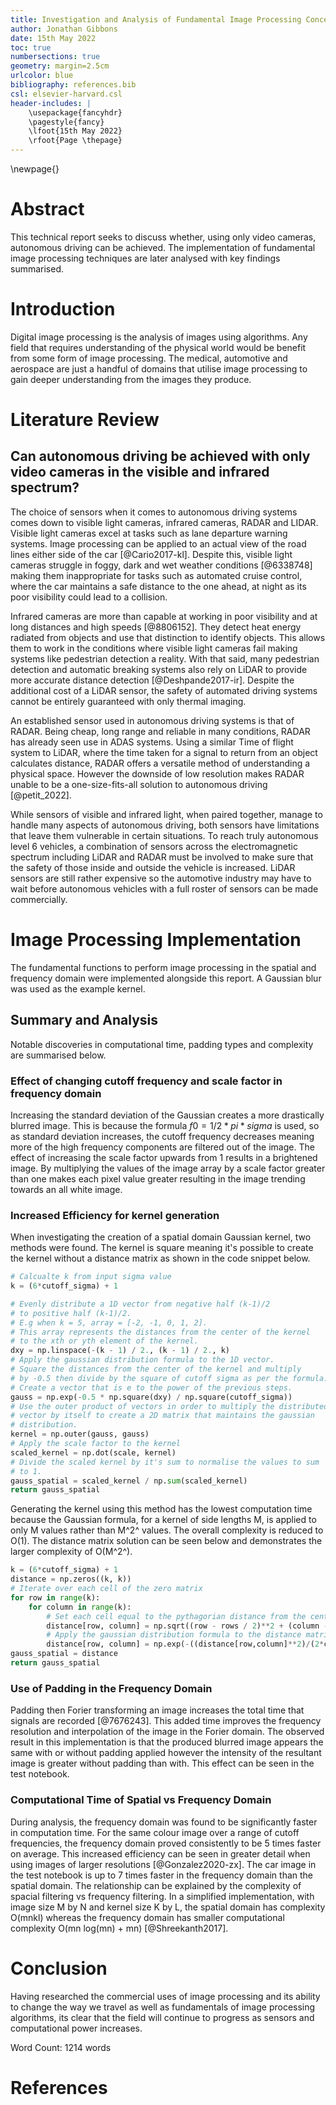 ```yaml
---
title: Investigation and Analysis of Fundamental Image Processing Concepts
author: Jonathan Gibbons
date: 15th May 2022
toc: true
numbersections: true
geometry: margin=2.5cm
urlcolor: blue
bibliography: references.bib
csl: elsevier-harvard.csl
header-includes: |
    \usepackage{fancyhdr}
    \pagestyle{fancy}
    \lfoot{15th May 2022}
    \rfoot{Page \thepage}
---
```


\newpage{}

# Abstract
This technical report seeks to discuss whether, using only video cameras, autonomous driving can be achieved. The implementation of fundamental image processing techniques are later analysed with key findings summarised.

# Introduction
Digital image processing is the analysis of images using algorithms. Any field that requires understanding of the physical world would be benefit from some form of image processing. The medical, automotive and aerospace are just a handful of domains that utilise image processing to gain deeper understanding from the images they produce. 

# Literature Review

## Can autonomous driving be achieved with only video cameras in the visible and infrared spectrum?
The choice of sensors when it comes to autonomous driving systems comes down to visible light cameras, infrared cameras, RADAR and LIDAR. Visible light cameras excel at tasks such as lane departure warning systems. Image processing can be applied to an actual view of the road lines either side of the car [@Cario2017-kl]. Despite this, visible light cameras struggle in foggy, dark and wet weather conditions [@6338748] making them inappropriate for tasks such as automated cruise control, where the car maintains a safe distance to the one ahead, at night as its poor visibility could lead to a collision.

Infrared cameras are more than capable at working in poor visibility and at long distances and high speeds [@8806152]. They detect heat energy radiated from objects and use that distinction to identify objects. This allows them to work in the conditions where visible light cameras fail making systems like pedestrian detection a reality. With that said, many pedestrian detection and automatic breaking systems also rely on LiDAR to provide more accurate distance detection [@Deshpande2017-ir]. Despite the additional cost of a LiDAR sensor, the safety of automated driving systems cannot be entirely guaranteed with only thermal imaging.

An established sensor used in autonomous driving systems is that of RADAR. Being cheap, long range and reliable in many conditions, RADAR has already seen use in ADAS systems. Using a similar Time of flight system to LiDAR, where the time taken for a signal to return from an object calculates distance, RADAR offers a versatile method of understanding a physical space. However the downside of low resolution makes RADAR unable to be a one-size-fits-all solution to autonomous driving [@petit_2022].

While sensors of visible and infrared light, when paired together, manage to handle many aspects of autonomous driving, both sensors have limitations that leave them vulnerable in certain situations. To reach truly autonomous level 6 vehicles, a combination of sensors across the electromagnetic spectrum including LiDAR and RADAR must be involved to make sure that the safety of those inside and outside the vehicle is increased. LiDAR sensors are still rather expensive so the automotive industry may have to wait before autonomous vehicles with a full roster of sensors can be made commercially.

# Image Processing Implementation
The fundamental functions to perform image processing in the spatial and frequency domain were implemented alongside this report. A Gaussian blur was used as the example kernel.

## Summary and Analysis
Notable discoveries in computational time, padding types and complexity are summarised below.

### Effect of changing cutoff frequency and scale factor in frequency domain
Increasing the standard deviation of the Gaussian creates a more drastically blurred image. This is because the formula $f0 = 1/2*pi*sigma$ is used, so as standard deviation increases, the cutoff frequency decreases meaning more of the high frequency components are filtered out of the image. The effect of increasing the scale factor upwards from 1 results in a brightened image. By multiplying the values of the image array by a scale factor greater than one makes each pixel value greater resulting in the image trending towards an all white image.

### Increased Efficiency for kernel generation
When investigating the creation of a spatial domain Gaussian kernel, two methods were found. The kernel is square meaning it's possible to create the kernel without a distance matrix as shown in the code snippet below.

```python
# Calcualte k from input sigma value  
k = (6*cutoff_sigma) + 1

# Evenly distribute a 1D vector from negative half (k-1)/2
# to positive half (k-1)/2.
# E.g when k = 5, array = [-2, -1, 0, 1, 2].
# This array represents the distances from the center of the kernel
# to the xth or yth element of the kernel.
dxy = np.linspace(-(k - 1) / 2., (k - 1) / 2., k)
# Apply the gaussian distribution formula to the 1D vector.
# Square the distances from the center of the kernel and multiply
# by -0.5 then divide by the square of cutoff sigma as per the formula.
# Create a vector that is e to the power of the previous steps.
gauss = np.exp(-0.5 * np.square(dxy) / np.square(cutoff_sigma))
# Use the outer product of vectors in order to multiply the distributed
# vector by itself to create a 2D matrix that maintains the gaussian
# distribution.
kernel = np.outer(gauss, gauss)
# Apply the scale factor to the kernel
scaled_kernel = np.dot(scale, kernel)
# Divide the scaled kernel by it's sum to normalise the values to sum
# to 1.
gauss_spatial = scaled_kernel / np.sum(scaled_kernel)
return gauss_spatial
```

Generating the kernel using this method has the lowest computation time because the Gaussian formula, for a kernel of side lengths M, is applied to only M values rather than M^2^ values. The overall complexity is reduced to O(1). The distance matrix solution can be seen below and demonstrates the larger complexity of O(M^2^).

```python
k = (6*cutoff_sigma) + 1
distance = np.zeros((k, k))
# Iterate over each cell of the zero matrix
for row in range(k):
    for column in range(k):
        # Set each cell equal to the pythagorian distance from the center of the matrix
        distance[row, column] = np.sqrt((row - rows / 2)**2 + (column - columns / 2)**2)
        # Apply the gaussian distribution formula to the distance matrix
        distance[row, column] = np.exp(-((distance[row,column]**2)/(2*cutoff_freq**2)))
gauss_spatial = distance
return gauss_spatial
```

### Use of Padding in the Frequency Domain
Padding then Forier transforming an image increases the total time that signals are recorded [@7676243]. This added time improves the frequency resolution and interpolation of the image in the Forier domain. The observed result in this implementation is that the produced blurred image appears the same with or without padding applied however the intensity of the resultant image is greater without padding than with. This effect can be seen in the test notebook.

### Computational Time of Spatial vs Frequency Domain
During analysis, the frequency domain was found to be significantly faster in computation time. For the same colour image over a range of cutoff frequencies, the frequency domain proved consistently to be 5 times faster on average. This increased efficiency can be seen in greater detail when using images of larger resolutions [@Gonzalez2020-zx]. The car image in the test notebook is up to 7 times faster in the frequency domain than the spatial domain. The relationship can be explained by the complexity of spacial filtering vs frequency filtering. In a simplified implementation, with image size M by N and kernel size K by L, the spatial domain has complexity O(mnkl) whereas the frequency domain has smaller computational complexity O(mn log(mn) + mn) [@Shreekanth2017].

# Conclusion
Having researched the commercial uses of image processing and its ability to change the way we travel as well as fundamentals of image processing algorithms, its clear that the field will continue to progress as sensors and computational power increases. 

Word Count: 1214 words

# References